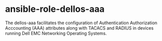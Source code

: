 # ansible-role-dellos-aaa
The dellos-aaa facilitates the configuration of Authentication Authorization Acccounting (AAA) attributes along with TACACS and RADIUS in devices running Dell EMC Networking Operating Systems.
